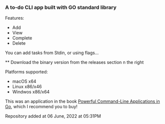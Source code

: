 ### A to-do CLI app built with GO standard library

Features:

- Add
- View
- Complete
- Delete

You can add tasks from Stdin, or using flags...

** Download the binary version from the releases section n the right

Platforms supported:
- macOS x64
- Linux x86/x46
- Windwos x86/x64


This was an application in the book [Powerful Command-Line Applications in Go](https://pragprog.com/titles/rggo/powerful-command-line-applications-in-go/), which I recommend  you to buy!

Repository added at 06 June, 2022 at 05:31PM
